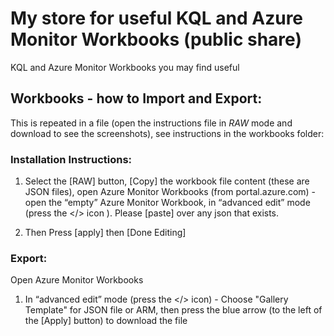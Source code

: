 # My store for useful KQL and Azure Monitor Workbooks (public share)

KQL and Azure Monitor Workbooks you may find useful 


## Workbooks - how to Import and Export:

This is repeated in a file (open the instructions file in *RAW* mode and download to see the screenshots), see instructions in the workbooks folder:

### Installation Instructions:
 
1. Select the [RAW] button, [Copy] the workbook file content (these are JSON files),  open Azure Monitor Workbooks (from portal.azure.com) - open the “empty” Azure Monitor Workbook, in “advanced edit” mode (press the </> icon ).  Please [paste] over any json that exists.   

2. Then Press [apply] then [Done Editing]

### Export:

Open Azure Monitor Workbooks

1. In “advanced edit” mode (press the </> icon) - Choose "Gallery Template" for JSON file or ARM, then press the blue arrow (to the left of the [Apply] button) to download the file
